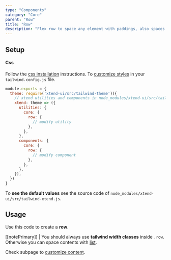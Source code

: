 ```yaml
---
type: "Components"
category: "Core"
parent: "Row"
title: "Row"
description: "Flex row to space any element with paddings, also spaces vertically."
---
```


## Setup

#### Css

Follow the [css installation](/introduction/getting-started/setup#css-installation) instructions. To [customize styles](/introduction/getting-started/setup#css-customization) in your `tailwind.config.js` file.

```jsx
module.exports = {
  theme: require('xtend-ui/src/tailwind-theme')({
    // xtend utilities and components in node_modules/xtend-ui/src/tailwind-xtend.js
    xtend: theme => ({
      utilities: {
        core: {
          row: {
            // modify utility
          },
        },
      },
      components: {
        core: {
          row: {
            // modify component
          },
        },
      },
    }),
  })
}
```

To **see the default values** see the source code of `node_modules/xtend-ui/src/tailwind-xtend.js`.

## Usage

Use this code to create a **row**.

<demo>
  <demovanilla src="vanilla/components/core/row/usage">
  </demovanilla>
</demo>

[[notePrimary]]
| You should always use **tailwind width classes** inside `.row`. Otherwise you can space contents with [list](/components/core/list).

Check subpage to [customize content](/components/core/row/content).
